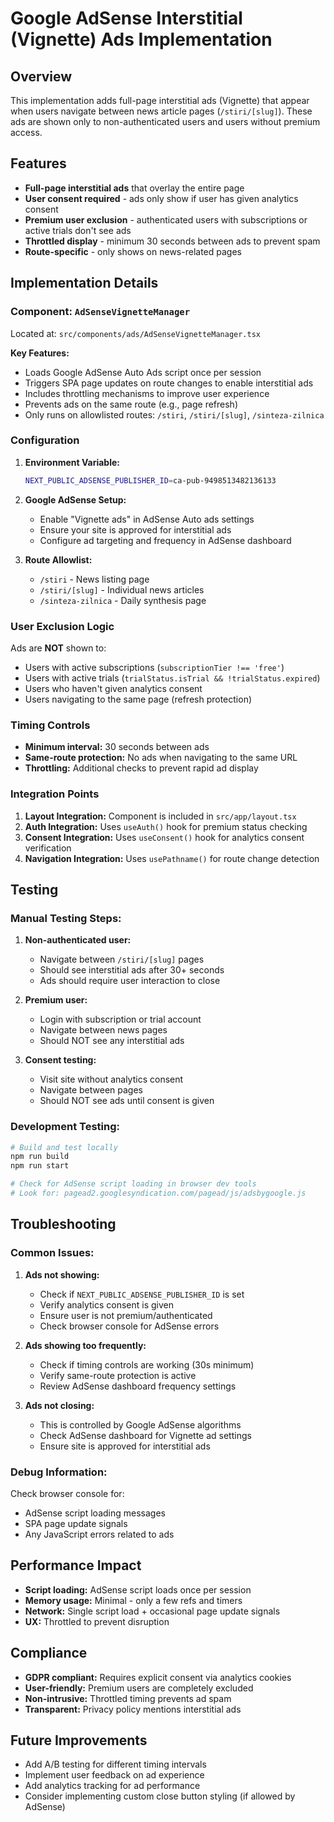 # Google AdSense Interstitial (Vignette) Ads Implementation

## Overview

This implementation adds full-page interstitial ads (Vignette) that appear when users navigate between news article pages (`/stiri/[slug]`). These ads are shown only to non-authenticated users and users without premium access.

## Features

- **Full-page interstitial ads** that overlay the entire page
- **User consent required** - ads only show if user has given analytics consent
- **Premium user exclusion** - authenticated users with subscriptions or active trials don't see ads
- **Throttled display** - minimum 30 seconds between ads to prevent spam
- **Route-specific** - only shows on news-related pages

## Implementation Details

### Component: `AdSenseVignetteManager`

Located at: `src/components/ads/AdSenseVignetteManager.tsx`

**Key Features:**
- Loads Google AdSense Auto Ads script once per session
- Triggers SPA page updates on route changes to enable interstitial ads
- Includes throttling mechanisms to improve user experience
- Prevents ads on the same route (e.g., page refresh)
- Only runs on allowlisted routes: `/stiri`, `/stiri/[slug]`, `/sinteza-zilnica`

### Configuration

1. **Environment Variable:**
   ```bash
   NEXT_PUBLIC_ADSENSE_PUBLISHER_ID=ca-pub-9498513482136133
   ```

2. **Google AdSense Setup:**
   - Enable "Vignette ads" in AdSense Auto ads settings
   - Ensure your site is approved for interstitial ads
   - Configure ad targeting and frequency in AdSense dashboard

3. **Route Allowlist:**
   - `/stiri` - News listing page
   - `/stiri/[slug]` - Individual news articles
   - `/sinteza-zilnica` - Daily synthesis page

### User Exclusion Logic

Ads are **NOT** shown to:
- Users with active subscriptions (`subscriptionTier !== 'free'`)
- Users with active trials (`trialStatus.isTrial && !trialStatus.expired`)
- Users who haven't given analytics consent
- Users navigating to the same page (refresh protection)

### Timing Controls

- **Minimum interval:** 30 seconds between ads
- **Same-route protection:** No ads when navigating to the same URL
- **Throttling:** Additional checks to prevent rapid ad display

### Integration Points

1. **Layout Integration:** Component is included in `src/app/layout.tsx`
2. **Auth Integration:** Uses `useAuth()` hook for premium status checking
3. **Consent Integration:** Uses `useConsent()` hook for analytics consent verification
4. **Navigation Integration:** Uses `usePathname()` for route change detection

## Testing

### Manual Testing Steps:

1. **Non-authenticated user:**
   - Navigate between `/stiri/[slug]` pages
   - Should see interstitial ads after 30+ seconds
   - Ads should require user interaction to close

2. **Premium user:**
   - Login with subscription or trial account
   - Navigate between news pages
   - Should NOT see any interstitial ads

3. **Consent testing:**
   - Visit site without analytics consent
   - Navigate between pages
   - Should NOT see ads until consent is given

### Development Testing:

```bash
# Build and test locally
npm run build
npm run start

# Check for AdSense script loading in browser dev tools
# Look for: pagead2.googlesyndication.com/pagead/js/adsbygoogle.js
```

## Troubleshooting

### Common Issues:

1. **Ads not showing:**
   - Check if `NEXT_PUBLIC_ADSENSE_PUBLISHER_ID` is set
   - Verify analytics consent is given
   - Ensure user is not premium/authenticated
   - Check browser console for AdSense errors

2. **Ads showing too frequently:**
   - Check if timing controls are working (30s minimum)
   - Verify same-route protection is active
   - Review AdSense dashboard frequency settings

3. **Ads not closing:**
   - This is controlled by Google AdSense algorithms
   - Check AdSense dashboard for Vignette ad settings
   - Ensure site is approved for interstitial ads

### Debug Information:

Check browser console for:
- AdSense script loading messages
- SPA page update signals
- Any JavaScript errors related to ads

## Performance Impact

- **Script loading:** AdSense script loads once per session
- **Memory usage:** Minimal - only a few refs and timers
- **Network:** Single script load + occasional page update signals
- **UX:** Throttled to prevent disruption

## Compliance

- **GDPR compliant:** Requires explicit consent via analytics cookies
- **User-friendly:** Premium users are completely excluded
- **Non-intrusive:** Throttled timing prevents ad spam
- **Transparent:** Privacy policy mentions interstitial ads

## Future Improvements

- Add A/B testing for different timing intervals
- Implement user feedback on ad experience
- Add analytics tracking for ad performance
- Consider implementing custom close button styling (if allowed by AdSense)
